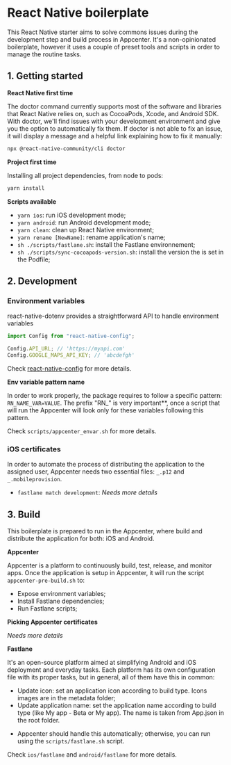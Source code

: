 # React Native boilerplate

This React Native starter aims to solve commons issues during the development step and build process in Appcenter. It's a non-opinionated boilerplate, however it uses a couple of preset tools and scripts in order to manage the routine tasks.

## 1. Getting started

**React Native first time**

The doctor command currently supports most of the software and libraries that React Native relies on, such as CocoaPods, Xcode, and Android SDK. With doctor, we'll find issues with your development environment and give you the option to automatically fix them. If doctor is not able to fix an issue, it will display a message and a helpful link explaining how to fix it manually:

```sh
npx @react-native-community/cli doctor
```

**Project first time**

Installing all project dependencies, from node to pods:

```sh
yarn install
```

**Scripts available**

- `yarn ios`: run iOS development mode;
- `yarn android`: run Android development mode;
- `yarn clean`: clean up React Native environment;
- `yarn rename [NewName]`: rename application's name;
- `sh ./scripts/fastlane.sh`: install the Fastlane environnement;
- `sh ./scripts/sync-cocoapods-version.sh`: install the version the is set in the Podfile;


## 2. Development

### Environment variables

react-native-dotenv provides a straightforward API to handle environment variables

```js
import Config from "react-native-config";

Config.API_URL; // 'https://myapi.com'
Config.GOOGLE_MAPS_API_KEY; // 'abcdefgh'
```

Check [react-native-config](https://github.com/luggit/react-native-config) for more details.

**Env variable pattern name**

In order to work properly, the package requires to follow a specific pattern: `RN_NAME_VAR=VALUE`. The prefix "RN\_" is very important**, once a script that will run the Appcenter will look only for these variables following this pattern.

Check `scripts/appcenter_envar.sh` for more details.

### iOS certificates

In order to automate the process of distributing the application to the assigned user, Appcenter needs two essential files: `_.p12` and `_.mobileprovision`.

- `fastlane match development`: _Needs more details_


## 3. Build

This boilerplate is prepared to run in the Appcenter, where build and distribute the application for both: iOS and Android.

**Appcenter**

Appcenter is a platform to continuously build, test, release, and monitor apps. Once the application is setup in Appcenter, it will run the script `appcenter-pre-build.sh` to:
- Expose environment variables;
- Install Fastlane dependencies;
- Run Fastlane scripts;

**Picking Appcenter certificates**

_Needs more details_

**Fastlane**

It's an open-source platform aimed at simplifying Android and iOS deployment and everyday tasks. Each platform has its own configuration file with its proper tasks, but in general, all of them have this in common:
- Update icon: set an application icon according to build type. Icons images are in the metadata folder;
- Update application name: set the application name according to build type (like My app - Beta or My app). The name is taken from App.json in the root folder.

* Appcenter should handle this automatically; otherwise, you can run using the `scripts/fastlane.sh` script.

Check `ios/fastlane` and `android/fastlane` for more details.
